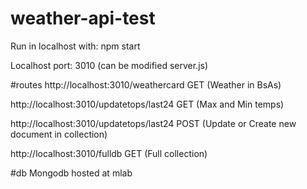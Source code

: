 # weather-api-test

Run in localhost with: npm start

Localhost port: 3010 (can be modified server.js)

#routes
http://localhost:3010/weathercard GET (Weather in BsAs)

http://localhost:3010/updatetops/last24 GET (Max and Min temps)

http://localhost:3010/updatetops/last24 POST (Update or Create new document in collection)

http://localhost:3010/fulldb GET (Full collection)

#db
Mongodb hosted at mlab

